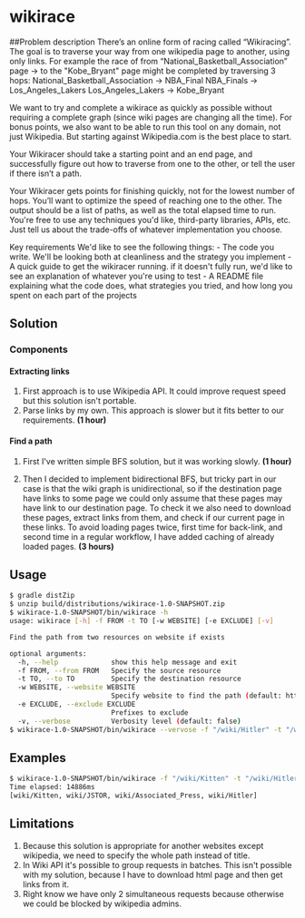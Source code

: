 # wikirace


##Problem description
There’s an online form of racing called “Wikiracing”.  The goal is to traverse your way from one wikipedia page to another, using only links. 
For example the race of from “National_Basketball_Association” page → to the "Kobe_Bryant" page might be completed by traversing 3 hops:
  National_Basketball_Association -> NBA_Final
    NBA_Finals -> Los_Angeles_Lakers
    Los_Angeles_Lakers → Kobe_Bryant

We want to try and complete a wikirace as quickly as possible without requiring a complete graph (since wiki pages are changing all the time). For bonus points, we also want to be able to run this tool on any domain, not just Wikipedia. But starting against Wikipedia.com is the best place to start.

Your Wikiracer should take a starting point and an end page, and successfully figure out how to traverse from one to the other, or tell the user if there isn’t a path. 

Your Wikiracer gets points for finishing quickly, not for the lowest number of hops. You’ll want to optimize the speed of reaching one to the other. The output should be a list of paths, as well as the total elapsed time to run. You're free to use any techniques you'd like, third-party libraries, APIs, etc. Just tell us about the trade-offs of whatever implementation you choose.

Key requirements
We'd like to see the following things:
    - The code you write. We'll be looking both at cleanliness and the strategy you implement
    - A quick guide to get the wikiracer running. if it doesn't fully run, we'd like to see an explanation of whatever you're using to test
    - A README file explaining what the code does, what strategies you tried, and how long you spent on each part of the projects

## Solution

### Components

#### Extracting links
1. First approach is to use Wikipedia API. It could improve request speed but this solution isn't portable.  
2. Parse links by my own. This approach is slower but it fits better to our requirements. **(1 hour)**

#### Find a path
1. First I've written simple BFS solution, but it was working slowly. **(1 hour)**

2. Then I decided to implement bidirectional BFS, but tricky part in our case is that the wiki graph is unidirectional, so
 if the destination page have links to some page we could only assume that these pages may have link to our destination page.
 To check it we also need to download these pages, extract links from them, and check if our current page in these links.
 To avoid loading pages twice, first time for back-link, and second time in a regular workflow, I have added caching of already loaded
 pages. **(3 hours)**

## Usage
```bash
$ gradle distZip
$ unzip build/distributions/wikirace-1.0-SNAPSHOT.zip 
$ wikirace-1.0-SNAPSHOT/bin/wikirace -h
usage: wikirace [-h] -f FROM -t TO [-w WEBSITE] [-e EXCLUDE] [-v]

Find the path from two resources on website if exists

optional arguments:
  -h, --help             show this help message and exit
  -f FROM, --from FROM   Specify the source resource
  -t TO, --to TO         Specify the destination resource
  -w WEBSITE, --website WEBSITE
                         Specify website to find the path (default: https://en.wikipedia.org/)
  -e EXCLUDE, --exclude EXCLUDE
                         Prefixes to exclude
  -v, --verbose          Verbosity level (default: false)
$ wikirace-1.0-SNAPSHOT/bin/wikirace --vervose -f "/wiki/Hitler" -t "/wiki/Tinder" -e "/wiki/File:" -e "/wiki/Special:" -e "/wiki/Wikipedia:" -e "/w/index.php"  
```

## Examples
```bash
$ wikirace-1.0-SNAPSHOT/bin/wikirace -f "/wiki/Kitten" -t "/wiki/Hitler" -e "/wiki/File:" -e "/wiki/Special:" -e "/wiki/Wikipedia:" -e "/w/index.php"
Time elapsed: 14886ms 
[wiki/Kitten, wiki/JSTOR, wiki/Associated_Press, wiki/Hitler] 
```

## Limitations
1. Because this solution is appropriate for another websites except wikipedia, we need to specify the whole path instead 
of title.
2. In Wiki API it's possible to group requests in batches. This isn't possible with my solution, because I have to
download html page and then get links from it.
3. Right know we have only 2 simultaneous requests because otherwise we could be blocked by wikipedia admins.